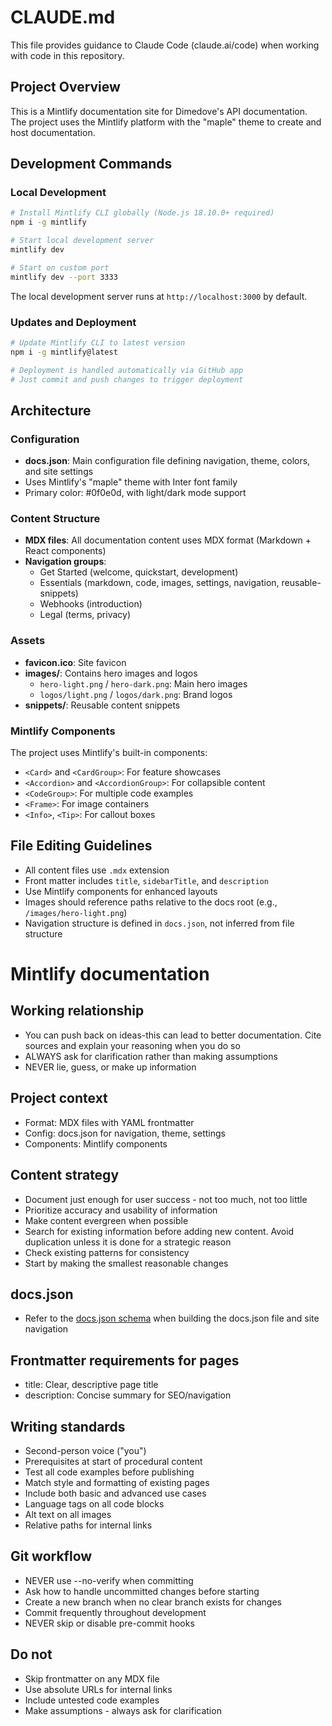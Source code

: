 # CLAUDE.md

This file provides guidance to Claude Code (claude.ai/code) when working with code in this repository.

## Project Overview

This is a Mintlify documentation site for Dimedove's API documentation. The project uses the Mintlify platform with the "maple" theme to create and host documentation.

## Development Commands

### Local Development

```bash
# Install Mintlify CLI globally (Node.js 18.10.0+ required)
npm i -g mintlify

# Start local development server
mintlify dev

# Start on custom port
mintlify dev --port 3333
```

The local development server runs at `http://localhost:3000` by default.

### Updates and Deployment

```bash
# Update Mintlify CLI to latest version
npm i -g mintlify@latest

# Deployment is handled automatically via GitHub app
# Just commit and push changes to trigger deployment
```

## Architecture

### Configuration

- **docs.json**: Main configuration file defining navigation, theme, colors, and site settings
- Uses Mintlify's "maple" theme with Inter font family
- Primary color: #0f0e0d, with light/dark mode support

### Content Structure

- **MDX files**: All documentation content uses MDX format (Markdown + React components)
- **Navigation groups**:
  - Get Started (welcome, quickstart, development)
  - Essentials (markdown, code, images, settings, navigation, reusable-snippets)
  - Webhooks (introduction)
  - Legal (terms, privacy)

### Assets

- **favicon.ico**: Site favicon
- **images/**: Contains hero images and logos
  - `hero-light.png` / `hero-dark.png`: Main hero images
  - `logos/light.png` / `logos/dark.png`: Brand logos
- **snippets/**: Reusable content snippets

### Mintlify Components

The project uses Mintlify's built-in components:

- `<Card>` and `<CardGroup>`: For feature showcases
- `<Accordion>` and `<AccordionGroup>`: For collapsible content
- `<CodeGroup>`: For multiple code examples
- `<Frame>`: For image containers
- `<Info>`, `<Tip>`: For callout boxes

## File Editing Guidelines

- All content files use `.mdx` extension
- Front matter includes `title`, `sidebarTitle`, and `description`
- Use Mintlify components for enhanced layouts
- Images should reference paths relative to the docs root (e.g., `/images/hero-light.png`)
- Navigation structure is defined in `docs.json`, not inferred from file structure

# Mintlify documentation

## Working relationship

- You can push back on ideas-this can lead to better documentation. Cite sources and explain your reasoning when you do so
- ALWAYS ask for clarification rather than making assumptions
- NEVER lie, guess, or make up information

## Project context

- Format: MDX files with YAML frontmatter
- Config: docs.json for navigation, theme, settings
- Components: Mintlify components

## Content strategy

- Document just enough for user success - not too much, not too little
- Prioritize accuracy and usability of information
- Make content evergreen when possible
- Search for existing information before adding new content. Avoid duplication unless it is done for a strategic reason
- Check existing patterns for consistency
- Start by making the smallest reasonable changes

## docs.json

- Refer to the [docs.json schema](https://mintlify.com/docs.json) when building the docs.json file and site navigation

## Frontmatter requirements for pages

- title: Clear, descriptive page title
- description: Concise summary for SEO/navigation

## Writing standards

- Second-person voice ("you")
- Prerequisites at start of procedural content
- Test all code examples before publishing
- Match style and formatting of existing pages
- Include both basic and advanced use cases
- Language tags on all code blocks
- Alt text on all images
- Relative paths for internal links

## Git workflow

- NEVER use --no-verify when committing
- Ask how to handle uncommitted changes before starting
- Create a new branch when no clear branch exists for changes
- Commit frequently throughout development
- NEVER skip or disable pre-commit hooks

## Do not

- Skip frontmatter on any MDX file
- Use absolute URLs for internal links
- Include untested code examples
- Make assumptions - always ask for clarification

